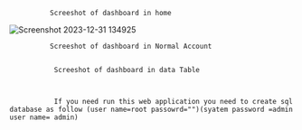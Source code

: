               Screeshot of dashboard in home

![Screenshot 2023-12-31 134925](https://github.com/niroshmadushan/Govi_jana_Bank/assets/127856472/e85ebb9c-0f28-4854-a2f3-33cea08820a5)

              Screeshot of dashboard in Normal Account

              
               Screeshot of dashboard in data Table



               If you need run this web application you need to create sql database as follow (user name=root passowrd="")(syatem password =admin user name= admin)
